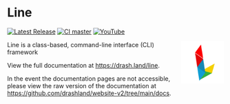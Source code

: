 # Line

[![Latest Release](https://img.shields.io/github/release/drashland/line.svg?color=bright_green&label=latest)](#)
[![CI master](https://img.shields.io/github/workflow/status/drashland/line/main?label=ci%20-%20master)](#)
[![YouTube](https://img.shields.io/badge/tutorials-youtube-red)](https://rb.gy/vxmeed)

<img align="right" height="100" src="./logo.svg" alt="Drash logo">

Line is a class-based, command-line interface (CLI) framework

View the full documentation at https://drash.land/line.

In the event the documentation pages are not accessible, please view the raw
version of the documentation at
https://github.com/drashland/website-v2/tree/main/docs.
